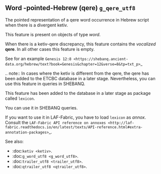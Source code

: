 Word -pointed-Hebrew (qere) ``g_qere_utf8``
-----------------------------------------------------------------

The pointed representation of a qere word occurrence in Hebrew script when there is a divergent ketiv.

This feature is present on objects of type *word*.

When there is a ketiv-qere discrepancy, this feature contains the *vocalized* **qere**.
In all other cases this feature is empty.

See for an example `Genesis 12:8 <https://shebanq.ancient-data.org/hebrew/text?book=Genesis&chapter=12&verse=8&tp=txt_p>`_

.. note::
    In cases where the ketiv is different from the qere, the qere has been added to the ETCBC database in a later stage.
    Nevertheless, you can use this feature in queries in SHEBANQ.

This feature has been added to the database in a later stage as package called ``lexicon``.

You can use it in SHEBANQ queries.

If you want to use it in LAF-Fabric, you have to load ``lexicon`` as *annox*.
Consult the `LAF-Fabric API reference on annoxes <http://laf-fabric.readthedocs.io/en/latest/texts/API-reference.html#extra-annotation-packages>`_.

See also:

* :doc:`ketiv <ketiv>`. 
* :doc:`g_word_utf8 <g_word_utf8>`. 
* :doc:`trailer_utf8 <trailer_utf8>`. 
* :doc:`qtrailer_utf8 <qtrailer_utf8>`. 
